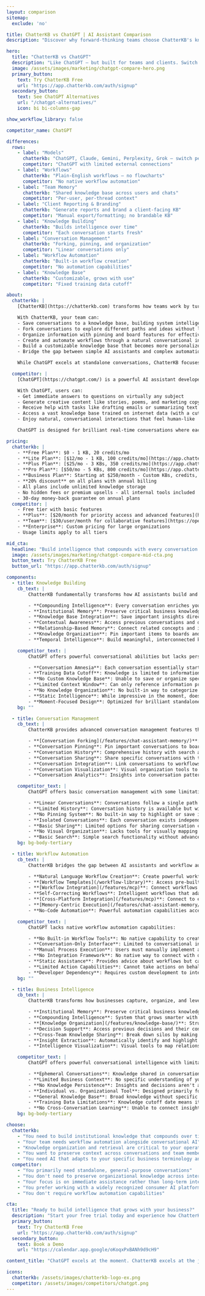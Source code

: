 ```yaml
---
layout: comparison
sitemap:
  exclude: 'no'

title: ChatterKB vs ChatGPT | AI Assistant Comparison
description: "Discover why forward-thinking teams choose ChatterKB's knowledge-building AI over ChatGPT for long-term business intelligence and workflow automation."

hero:
  title: "ChatterKB vs ChatGPT"
  description: "Like ChatGPT — but built for teams and clients. Switch models (ChatGPT, Claude, Gemini, Perplexity, Grok), run plain‑English workflows, and share memory in a team knowledge base."
  image: /assets/images/marketing/chatgpt-compare-hero.png
  primary_button:
    text: Try ChatterKB Free
    url: "https://app.chatterkb.com/auth/signup"
  secondary_button:
    text: See ChatGPT Alternatives
    url: "/chatgpt-alternatives/"
    icon: bi bi-columns-gap

show_workflow_library: false

competitor_name: ChatGPT

differences:
  rows:
    - label: "Models"
      chatterkb: "ChatGPT, Claude, Gemini, Perplexity, Grok — switch per task"
      competitor: "ChatGPT with limited external connections"
    - label: "Workflows"
      chatterkb: "Plain‑English workflows — no flowcharts"
      competitor: "No native workflow automation"
    - label: "Team Memory"
      chatterkb: "Shared knowledge base across users and chats"
      competitor: "Per‑user, per‑thread context"
    - label: "Client Reporting & Branding"
      chatterkb: "Generate reports and brand a client‑facing KB"
      competitor: "Manual export/formatting; no brandable KB"
    - label: "Knowledge Building"
      chatterkb: "Builds intelligence over time"
      competitor: "Each conversation starts fresh"
    - label: "Conversation Management"
      chatterkb: "Forking, pinning, and organization"
      competitor: "Linear conversations only"
    - label: "Workflow Automation"
      chatterkb: "Built-in workflow creation"
      competitor: "No automation capabilities"
    - label: "Knowledge Base"
      chatterkb: "Customizable, grows with use"
      competitor: "Fixed training data cutoff"

about:
  chatterkb: |
    [ChatterKB](https://chatterkb.com) transforms how teams work by turning conversations into institutional knowledge and intelligent workflows. Unlike standard AI chatbots, ChatterKB builds compounding intelligence that becomes more valuable over time.

    With ChatterKB, your team can:
    - Save conversations to a knowledge base, building system intelligence that grows with your business
    - Fork conversations to explore different paths and ideas without losing context
    - Organize information with pinning and board features for effective knowledge management
    - Create and automate workflows through a natural conversational interface
    - Build a customizable knowledge base that becomes more personalized and valuable with every interaction
    - Bridge the gap between simple AI assistants and complex automation tools with practical business applications

    While ChatGPT excels at standalone conversations, ChatterKB focuses on the journey—creating interconnected knowledge that compounds in value and transforms how your business captures and leverages intelligence.

  competitor: |
    [ChatGPT](https://chatgpt.com/) is a powerful AI assistant developed by OpenAI that excels at providing helpful, harmless, and honest responses in real-time conversations. It offers impressive capabilities for standalone interactions across a wide range of topics.

    With ChatGPT, users can:
    - Get immediate answers to questions on virtually any subject
    - Generate creative content like stories, poems, and marketing copy
    - Receive help with tasks like drafting emails or summarizing text
    - Access a vast knowledge base trained on internet data (with a cutoff date)
    - Enjoy natural, conversational interactions that feel human-like

    ChatGPT is designed for brilliant real-time conversations where each interaction is essentially standalone, making it excellent for immediate assistance but limited in building long-term business intelligence.

pricing:
  chatterkb: |
    - **Free Plan**: $0 - 1 KB, 20 credits/mo
    - **Lite Plan**: [$12/mo - 1 KB, 100 credits/mo](https://app.chatterkb.com/checkout/plans)
    - **Plus Plan**: [$25/mo - 3 KBs, 350 credits/mo](https://app.chatterkb.com/checkout/plans)
    - **Pro Plan**: [$50/mo - 5 KBs, 800 credits/mo](https://app.chatterkb.com/checkout/plans)
    - **Business Plan**: Starting at $250/month - Custom KBs, credits, and users
    - **20% discount** on all plans with annual billing
    - All plans include unlimited knowledge storage
    - No hidden fees or premium upsells - all internal tools included
    - 30-day money-back guarantee on annual plans
  competitor: |
    - Free tier with basic features
    - **Plus**: [$20/month for priority access and advanced features](https://openai.com/chatgpt/pricing/)
    - **Team**: [$30/user/month for collaborative features](https://openai.com/chatgpt/pricing/)
    - **Enterprise**: Custom pricing for large organizations
    - Usage limits apply to all tiers

mid_cta:
  headline: "Build intelligence that compounds with every conversation."
  image: /assets/images/marketing/chatgpt-compare-mid-cta.png
  button_text: Try ChatterKB Free
  button_url: "https://app.chatterkb.com/auth/signup"

components:
  - title: Knowledge Building
    cb_text: |
        ChatterKB fundamentally transforms how AI assistants build and maintain knowledge:

        - **Compounding Intelligence**: Every conversation enriches your knowledge base, creating an AI that grows smarter with each interaction rather than starting fresh each time
        - **Institutional Memory**: Preserve critical business knowledge and decisions that would otherwise be lost in ephemeral conversations
        - **Knowledge Base Integration**: Save important insights directly to your knowledge base with a single click
        - **Contextual Awareness**: Access previous conversations and decisions to maintain continuity across interactions
        - **Relationship-Based Memory**: Connect related concepts and information automatically through intelligent memory architecture
        - **Knowledge Organization**: Pin important items to boards and organize information for easy retrieval
        - **Temporal Intelligence**: Build meaningful, interconnected knowledge that becomes more valuable over time

    competitor_text: | 
        ChatGPT offers powerful conversational abilities but lacks persistent knowledge building:

        - **Conversation Amnesia**: Each conversation essentially starts fresh, with limited ability to reference previous interactions
        - **Training Data Cutoff**: Knowledge is limited to information available before its training cutoff date
        - **No Custom Knowledge Base**: Unable to save or organize specific information for future reference
        - **Limited Context Window**: Can only reference information provided within the current conversation
        - **No Knowledge Organization**: No built-in way to categorize or organize information for later retrieval
        - **Static Intelligence**: While impressive in the moment, doesn't build compounding intelligence specific to your business
        - **Moment-Focused Design**: Optimized for brilliant standalone conversations rather than knowledge building over time
    bg: ""

  - title: Conversation Management
    cb_text: |
        ChatterKB provides advanced conversation management features that transform how teams capture and leverage knowledge:

        - **[Conversation Forking](/features/chat-assistant-memory/)**: The "chat from here" functionality allows users to branch conversations in different directions, preserving context while exploring new ideas
        - **Conversation Pinning**: Pin important conversations to boards for easy reference and organization
        - **Conversation History**: Comprehensive history with search and filtering capabilities
        - **Conversation Sharing**: Share specific conversations with team members while maintaining context
        - **Conversation Integration**: Link conversations to workflows and knowledge bases
        - **Conversation Visualization**: Visual organization tools to map relationships between conversations
        - **Conversation Analytics**: Insights into conversation patterns and knowledge development

    competitor_text: |
        ChatGPT offers basic conversation management with some limitations:

        - **Linear Conversations**: Conversations follow a single path without branching capabilities
        - **Limited History**: Conversation history is available but with basic organization
        - **No Pinning System**: No built-in way to highlight or save important parts of conversations
        - **Isolated Conversations**: Each conversation exists independently without connections to others
        - **Basic Sharing**: Limited options for sharing conversation content with others
        - **No Visual Organization**: Lacks tools for visually mapping or organizing conversation content
        - **Basic Search**: Simple search functionality without advanced filtering or organization
    bg: bg-body-tertiary

  - title: Workflow Automation
    cb_text: |
        ChatterKB bridges the gap between AI assistants and workflow automation tools:

        - **Natural Language Workflow Creation**: Create powerful workflows by simply describing what you want to accomplish in plain English
        - **[Workflow Templates](/workflow-library)**: Access pre-built templates for common business processes that can be customized to your needs
        - **[Workflow Integration](/features/mcp)**: Connect workflows to your knowledge base for context-aware automation
        - **Self-Correcting Workflows**: Intelligent workflows that adapt to new information and can replan steps when needed
        - **[Cross-Platform Integration](/features/mcp)**: Connect to existing tools and data sources without disrupting your workflow
        - **[Memory-Centric Execution](/features/chat-assistant-memory/)**: Workflows that understand and leverage your organizational knowledge
        - **No-Code Automation**: Powerful automation capabilities accessible to non-technical users

    competitor_text: |
        ChatGPT lacks native workflow automation capabilities:

        - **No Built-in Workflow Tools**: No native capability to create or execute automated workflows
        - **Conversation-Only Interface**: Limited to conversational interactions without automation features
        - **Manual Process Execution**: Users must manually implement any processes discussed
        - **No Integration Framework**: No native way to connect with other business tools or systems
        - **Static Assistance**: Provides advice about workflows but cannot execute them
        - **Limited Action Capabilities**: Cannot take actions on behalf of users across platforms
        - **Developer Dependency**: Requires custom development to integrate into workflows
    bg: ""

  - title: Business Intelligence
    cb_text: |
        ChatterKB transforms how businesses capture, organize, and leverage intelligence:

        - **Institutional Memory**: Preserve critical business knowledge that would otherwise be lost in ephemeral conversations
        - **Compounding Intelligence**: System that grows smarter with every interaction, building value over time
        - **[Knowledge Organization](/features/knowledge-base/)**: Structured approach to organizing business intelligence for easy retrieval
        - **Decision Support**: Access previous decisions and their context to inform current choices
        - **Cross-Team Knowledge Sharing**: Break down silos by making organizational knowledge accessible across teams
        - **Insight Extraction**: Automatically identify and highlight key insights from conversations and documents
        - **Intelligence Visualization**: Visual tools to map relationships between different knowledge areas

    competitor_text: |
        ChatGPT offers powerful conversational intelligence with limitations for business use:

        - **Ephemeral Conversations**: Knowledge shared in conversations isn't preserved for organizational use
        - **Limited Business Context**: No specific understanding of your business's unique terminology and processes
        - **No Knowledge Persistence**: Insights and decisions aren't automatically saved for future reference
        - **Individual vs. Organizational Tool**: Designed primarily for individual use rather than organizational knowledge building
        - **General Knowledge Base**: Broad knowledge without specific focus on your business's unique needs
        - **Training Data Limitations**: Knowledge cutoff date means it lacks awareness of recent developments
        - **No Cross-Conversation Learning**: Unable to connect insights across different conversations
    bg: bg-body-tertiary

choose:
  chatterkb:
    - "You need to build institutional knowledge that compounds over time"
    - "Your team needs workflow automation alongside conversational AI"
    - "Knowledge organization and retrieval are critical to your operations"
    - "You want to preserve context across conversations and team members"
    - "You need AI that adapts to your specific business terminology and processes"
  competitor:
    - "You primarily need standalone, general-purpose conversations"
    - "You don't need to preserve organizational knowledge across interactions"
    - "Your focus is on immediate assistance rather than long-term intelligence"
    - "You prefer working with a widely recognized consumer AI platform"
    - "You don't require workflow automation capabilities"

cta:
  title: "Ready to build intelligence that grows with your business?"
  description: "Start your free trial today and experience how ChatterKB transforms conversations into compounding business intelligence."
  primary_button:
    text: Try ChatterKB Free
    url: "https://app.chatterkb.com/auth/signup"
  secondary_button:
    text: Book a Demo
    url: "https://calendar.app.google/oKoqxPxBANh9d9cH9"

content_title: "ChatGPT excels at the moment. ChatterKB excels at the journey."

icons:
  chatterkb: /assets/images/chatterkb-logo-ex.png
  competitor: /assets/images/competitors/chatgpt.png
---
```

